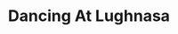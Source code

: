 ---
title: Dancing At Lughnasa
redirect_from:
  - /productions/1996_Dancing_at_Lughnasa
year: 1996
opening_date: 1996-03-01
closing_date: 1996-03-17
layout: productions
image:
image_caption:
image_credit:
playbill: 
category: 
details:
  Theatre: Theatre Jacksonville
  Venue: Little Theatre
cast:
  Michael: Michael Lipp
  Kate: Elyse Brady
  Maggie: Simone Aden-Reid
  Agnes: Kthy Biddle
  Rose: Jamie Vaughn
  Chris: Christina Duncan
  Gerry: Michael Simpson
  Jack: Dave Gowan
crew:
  Artistic Director: Jan Kathryn Wikstrom
  Stage Manager: Valerie Howard
  Assistant Stage Manager: Robyn Scott
  Scenic and Lighting Design: Andrew Way
  Set Construction:
    - Jamie Wright
    - Ron Clark
    - Cherri Stanton
    - Scott Hooks
    - Chris Powell
    - Gloria Pepe
    - Judy Jones
    - Craig Kassan
  Set Dressings and Furniture: Bruce Musser
  Properties Mistress: Barbara Davis
  Properties and Run Crew:
    - Barbara Davis
    - Karen Jones
    - Elaine Gantz
  Master Electrician: Jamie Wright
  Sound Designer: Landon Walker
  Sound Technician: Scott Hooks
  Light Board Technician: Gloria Pepe
  Costumer: Elaine Gantz
  Volunteer Coordinator: Lovelle MacLean
  Graphic Support: Gerald Charm
  Kites:
    - John Wikstrom
    - Elizabeth Wickstrom
external_links:
---